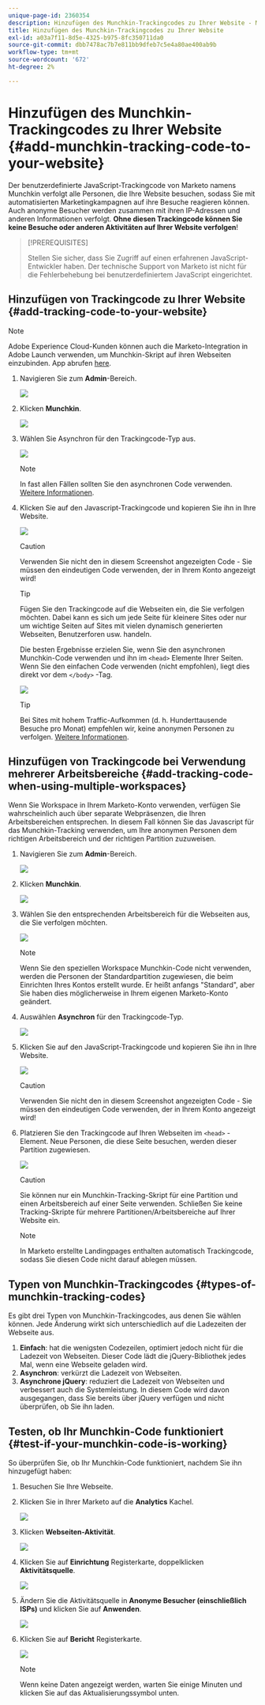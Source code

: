 ```yaml
---
unique-page-id: 2360354
description: Hinzufügen des Munchkin-Trackingcodes zu Ihrer Website - Marketo-Dokumente - Produktdokumentation
title: Hinzufügen des Munchkin-Trackingcodes zu Ihrer Website
exl-id: a03a7f11-8d5e-4325-b975-8fc350711da0
source-git-commit: dbb7478ac7b7e811bb9dfeb7c5e4a80ae400ab9b
workflow-type: tm+mt
source-wordcount: '672'
ht-degree: 2%

---
```


# Hinzufügen des Munchkin-Trackingcodes zu Ihrer Website {#add-munchkin-tracking-code-to-your-website}

Der benutzerdefinierte JavaScript-Trackingcode von Marketo namens Munchkin verfolgt alle Personen, die Ihre Website besuchen, sodass Sie mit automatisierten Marketingkampagnen auf ihre Besuche reagieren können. Auch anonyme Besucher werden zusammen mit ihren IP-Adressen und anderen Informationen verfolgt. **Ohne diesen Trackingcode können Sie keine Besuche oder anderen Aktivitäten auf Ihrer Website verfolgen**!

>[!PREREQUISITES]
>
>Stellen Sie sicher, dass Sie Zugriff auf einen erfahrenen JavaScript-Entwickler haben. Der technische Support von Marketo ist nicht für die Fehlerbehebung bei benutzerdefiniertem JavaScript eingerichtet.

## Hinzufügen von Trackingcode zu Ihrer Website {#add-tracking-code-to-your-website}

>[!NOTE]
>
>Adobe Experience Cloud-Kunden können auch die Marketo-Integration in Adobe Launch verwenden, um Munchkin-Skript auf ihren Webseiten einzubinden. App abrufen [here](https://www.adobeexchange.com/experiencecloud.details.101054.html).

1. Navigieren Sie zum **Admin**-Bereich.

   ![](assets/add-munchkin-tracking-code-to-your-website-1.png)

1. Klicken **Munchkin**.

   ![](assets/add-munchkin-tracking-code-to-your-website-2.png)

1. Wählen Sie Asynchron für den Trackingcode-Typ aus.

   ![](assets/add-munchkin-tracking-code-to-your-website-3.png)

   >[!NOTE]
   >
   >In fast allen Fällen sollten Sie den asynchronen Code verwenden. [Weitere Informationen](#types-of-munchkin-tracking-codes).

1. Klicken Sie auf den Javascript-Trackingcode und kopieren Sie ihn in Ihre Website.

   ![](assets/add-munchkin-tracking-code-to-your-website-4.png)

   >[!CAUTION]
   >
   >Verwenden Sie nicht den in diesem Screenshot angezeigten Code - Sie müssen den eindeutigen Code verwenden, der in Ihrem Konto angezeigt wird!

   >[!TIP]
   >
   >Fügen Sie den Trackingcode auf die Webseiten ein, die Sie verfolgen möchten. Dabei kann es sich um jede Seite für kleinere Sites oder nur um wichtige Seiten auf Sites mit vielen dynamisch generierten Webseiten, Benutzerforen usw. handeln.

   Die besten Ergebnisse erzielen Sie, wenn Sie den asynchronen Munchkin-Code verwenden und ihn im `<head>` Elemente Ihrer Seiten. Wenn Sie den einfachen Code verwenden (nicht empfohlen), liegt dies direkt vor dem `</body>` -Tag.

   ![](assets/add-munchkin-tracking-code-to-your-website-5.png)

   >[!TIP]
   >
   >Bei Sites mit hohem Traffic-Aufkommen (d. h. Hunderttausende Besuche pro Monat) empfehlen wir, keine anonymen Personen zu verfolgen. [Weitere Informationen](https://developers.marketo.com/documentation/websites/lead-tracking-munchkin-js/).

## Hinzufügen von Trackingcode bei Verwendung mehrerer Arbeitsbereiche {#add-tracking-code-when-using-multiple-workspaces}

Wenn Sie Workspace in Ihrem Marketo-Konto verwenden, verfügen Sie wahrscheinlich auch über separate Webpräsenzen, die Ihren Arbeitsbereichen entsprechen. In diesem Fall können Sie das Javascript für das Munchkin-Tracking verwenden, um Ihre anonymen Personen dem richtigen Arbeitsbereich und der richtigen Partition zuzuweisen.

1. Navigieren Sie zum **Admin**-Bereich.

   ![](assets/add-munchkin-tracking-code-to-your-website-6.png)

1. Klicken **Munchkin**.

   ![](assets/add-munchkin-tracking-code-to-your-website-7.png)

1. Wählen Sie den entsprechenden Arbeitsbereich für die Webseiten aus, die Sie verfolgen möchten.

   ![](assets/add-munchkin-tracking-code-to-your-website-8.png)

   >[!NOTE]
   >
   >Wenn Sie den speziellen Workspace Munchkin-Code nicht verwenden, werden die Personen der Standardpartition zugewiesen, die beim Einrichten Ihres Kontos erstellt wurde. Er heißt anfangs &quot;Standard&quot;, aber Sie haben dies möglicherweise in Ihrem eigenen Marketo-Konto geändert.

1. Auswählen **Asynchron** für den Trackingcode-Typ.

   ![](assets/add-munchkin-tracking-code-to-your-website-9.png)

1. Klicken Sie auf den JavaScript-Trackingcode und kopieren Sie ihn in Ihre Website.

   ![](assets/add-munchkin-tracking-code-to-your-website-10.png)

   >[!CAUTION]
   >
   >Verwenden Sie nicht den in diesem Screenshot angezeigten Code - Sie müssen den eindeutigen Code verwenden, der in Ihrem Konto angezeigt wird!

1. Platzieren Sie den Trackingcode auf Ihren Webseiten im `<head>` -Element. Neue Personen, die diese Seite besuchen, werden dieser Partition zugewiesen.

   ![](assets/add-munchkin-tracking-code-to-your-website-11.png)

   >[!CAUTION]
   >
   >Sie können nur ein Munchkin-Tracking-Skript für eine Partition und einen Arbeitsbereich auf einer Seite verwenden. Schließen Sie keine Tracking-Skripte für mehrere Partitionen/Arbeitsbereiche auf Ihrer Website ein.

   >[!NOTE]
   >
   >In Marketo erstellte Landingpages enthalten automatisch Trackingcode, sodass Sie diesen Code nicht darauf ablegen müssen.

## Typen von Munchkin-Trackingcodes {#types-of-munchkin-tracking-codes}

Es gibt drei Typen von Munchkin-Trackingcodes, aus denen Sie wählen können. Jede Änderung wirkt sich unterschiedlich auf die Ladezeiten der Webseite aus.

1. **Einfach**: hat die wenigsten Codezeilen, optimiert jedoch nicht für die Ladezeit von Webseiten. Dieser Code lädt die jQuery-Bibliothek jedes Mal, wenn eine Webseite geladen wird.
1. **Asynchron**: verkürzt die Ladezeit von Webseiten.
1. **Asynchrone jQuery**: reduziert die Ladezeit von Webseiten und verbessert auch die Systemleistung. In diesem Code wird davon ausgegangen, dass Sie bereits über jQuery verfügen und nicht überprüfen, ob Sie ihn laden.

## Testen, ob Ihr Munchkin-Code funktioniert {#test-if-your-munchkin-code-is-working}

So überprüfen Sie, ob Ihr Munchkin-Code funktioniert, nachdem Sie ihn hinzugefügt haben:

1. Besuchen Sie Ihre Webseite.

1. Klicken Sie in Ihrer Marketo auf die **Analytics** Kachel.

   ![](assets/add-munchkin-tracking-code-to-your-website-12.png)

1. Klicken **Webseiten-Aktivität**.

   ![](assets/add-munchkin-tracking-code-to-your-website-13.png)

1. Klicken Sie auf **Einrichtung** Registerkarte, doppelklicken **Aktivitätsquelle**.

   ![](assets/add-munchkin-tracking-code-to-your-website-14.png)

1. Ändern Sie die Aktivitätsquelle in **Anonyme Besucher (einschließlich ISPs)** und klicken Sie auf **Anwenden**.

   ![](assets/add-munchkin-tracking-code-to-your-website-15.png)

1. Klicken Sie auf **Bericht** Registerkarte.

   ![](assets/add-munchkin-tracking-code-to-your-website-16.png)

   >[!NOTE]
   >
   >Wenn keine Daten angezeigt werden, warten Sie einige Minuten und klicken Sie auf das Aktualisierungssymbol unten.

